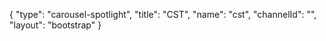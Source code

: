 {
    "type": "carousel-spotlight",
    "title": "CST",
    "name": "cst",
    "channelId": "",
    "layout": "bootstrap"
}